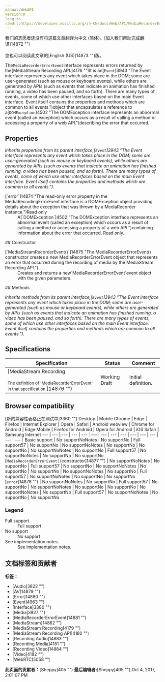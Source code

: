 ```yaml
---
manual:WebAPI
version:0
lang:zh
rawUrl:https://developer.mozilla.org/zh-CN/docs/Web/API/MediaRecorderErrorEvent
---
```




<bdi>我们的志愿者还没有将这篇文章翻译为<bdi>中文 (简体)</bdi>。[加入我们帮助完成翻译]14872 "")<br></br>您也可以阅读此文章的[English (US)]14873 "")版。</bdi>






The`MediaRecorderErrorEvent`interface represents errors returned by the[MediaStream Recording API.]4176 "")It is an[`Event`]3943 "The Event interface represents any event which takes place in the DOM; some are user-generated (such as mouse or keyboard events), while others are generated by APIs (such as events that indicate an animation has finished running, a video has been paused, and so forth). There are many types of events, some of which use other interfaces based on the main Event interface. Event itself contains the properties and methods which are common to all events.")object that encapsulates a reference to a[`DOMException`]4502 "The DOMException interface represents an abnormal event (called an exception) which occurs as a result of calling a method or accessing a property of a web API.")describing the error that occurred.


## Properties<a name="Properties"></a>


<em>Inherits properties from its parent interface,[`Event`]3943 "The Event interface represents any event which takes place in the DOM; some are user-generated (such as mouse or keyboard events), while others are generated by APIs (such as events that indicate an animation has finished running, a video has been paused, and so forth). There are many types of events, some of which use other interfaces based on the main Event interface. Event itself contains the properties and methods which are common to all events.")</em>.

<dl><dt>[`error`]14874 "The read-only error property in the MediaRecordingErrorEvent interface is a DOMException object providing details about the exception that was thrown by a MediaRecorder instance.")Read only</dt><dd>A[`DOMException`]4502 "The DOMException interface represents an abnormal event (called an exception) which occurs as a result of calling a method or accessing a property of a web API.")containing information about the error that occurred. Read only.</dd></dl>
## Constructor<a name="Constructor"></a>
<dl><dt>[`MediaStreamRecorderEvent()`]14875 "The MediaRecorderErrorEvent() constructor creates a new MediaRecorderErrorEvent object that represents an error that occurred during the recording of media by the MediaStream Recording API.")</dt><dd>Creates and returns a new`MediaRecorderErrorEvent`event object with the given parameters.</dd></dl>
## Methods<a name="Methods"></a>


<em>Inherits methods from its parent interface,[`Event`]3943 "The Event interface represents any event which takes place in the DOM; some are user-generated (such as mouse or keyboard events), while others are generated by APIs (such as events that indicate an animation has finished running, a video has been paused, and so forth). There are many types of events, some of which use other interfaces based on the main Event interface. Event itself contains the properties and methods which are common to all events.")</em>.


## Specifications<a name="Specifications"></a>
Specification | Status | Comment 
 ---  |  ---  |  ---  | 
[MediaStream Recording<br></br><small>The definition of &#39;MediaRecorderErrorEvent&#39; in that specification.</small>]14876 "") | Working Draft | Initial definition. 


## Browser compatibility<a name="Browser_compatibility"></a>
[新的兼容性表格正在测试中<i></i>]3360 "")
<abbr>Desktop<i></i></abbr> | <abbr>Mobile<i></i></abbr> 
<abbr>Chrome<i></i></abbr> | <abbr>Edge<i></i></abbr> | <abbr>Firefox<i></i></abbr> | <abbr>Internet Explorer<i></i></abbr> | <abbr>Opera<i></i></abbr> | <abbr>Safari<i></i></abbr> | <abbr>Android webview<i></i></abbr> | <abbr>Chrome for Android<i></i></abbr> | <abbr>Edge Mobile<i></i></abbr> | <abbr>Firefox for Android<i></i></abbr> | <abbr>Opera for Android<i></i></abbr> | <abbr>iOS Safari<i></i></abbr> | <abbr>Samsung Internet<i></i></abbr> 
 ---  |  ---  |  ---  |  ---  |  ---  |  ---  |  ---  |  ---  |  ---  |  ---  |  ---  |  ---  |  ---  |  ---  | 
Basic support | <abbr>No support</abbr>No<abbr>Notes<i></i></abbr> | <abbr>No support</abbr>No | <abbr>Full support</abbr>57 | <abbr>No support</abbr>No | <abbr>No support</abbr>No<abbr>Notes<i></i></abbr> | <abbr>No support</abbr>No | <abbr>No support</abbr>No | <abbr>No support</abbr>No<abbr>Notes<i></i></abbr> | <abbr>No support</abbr>No | <abbr>Full support</abbr>57 | <abbr>No support</abbr>No<abbr>Notes<i></i></abbr> | <abbr>No support</abbr>No | <abbr>No support</abbr>No 
[`MediaRecorderErrorEvent()`constructor]14877 "") | <abbr>No support</abbr>No<abbr>Notes<i></i></abbr> | <abbr>No support</abbr>No | <abbr>Full support</abbr>57 | <abbr>No support</abbr>No | <abbr>No support</abbr>No<abbr>Notes<i></i></abbr> | <abbr>No support</abbr>No | <abbr>No support</abbr>No | <abbr>No support</abbr>No<abbr>Notes<i></i></abbr> | <abbr>No support</abbr>No | <abbr>Full support</abbr>57 | <abbr>No support</abbr>No<abbr>Notes<i></i></abbr> | <abbr>No support</abbr>No | <abbr>No support</abbr>No 
[`error`]14878 "") | <abbr>No support</abbr>No<abbr>Notes<i></i></abbr> | <abbr>No support</abbr>No | <abbr>Full support</abbr>57 | <abbr>No support</abbr>No | <abbr>No support</abbr>No<abbr>Notes<i></i></abbr> | <abbr>No support</abbr>No | <abbr>No support</abbr>No | <abbr>No support</abbr>No<abbr>Notes<i></i></abbr> | <abbr>No support</abbr>No | <abbr>Full support</abbr>57 | <abbr>No support</abbr>No<abbr>Notes<i></i></abbr> | <abbr>No support</abbr>No | <abbr>No support</abbr>No 


### Legend<a name="Legend"></a>
<dl><dt><abbr>Full support</abbr></dt><dd>Full support</dd><dt><abbr>No support</abbr></dt><dd>No support</dd><dt><abbr>See implementation notes.<i></i></abbr></dt><dd>See implementation notes.</dd></dl>



## 文档标签和贡献者
**标签：**
* [Audio]3822 "")
* [AV]14879 "")
* [Error]14880 "")
* [Event]4963 "")
* [Interface]3380 "")
* [Media]3827 "")
* [MediaRecorderErrorEvent]14881 "")
* [MediaStream]14882 "")
* [MediaStream Recording]4179 "")
* [MediaStream Recording API]4180 "")
* [Recording Audio]14883 "")
* [Recording Media]4181 "")
* [Recording Video]14884 "")
* [Video]4182 "")
* [WebRTC]5058 "")

**此页面的贡献者：**[Sheppy]405 "")
**最后编辑者:**[Sheppy]405 ""),<time>Oct 4, 2017, 2:01:07 PM</time>


